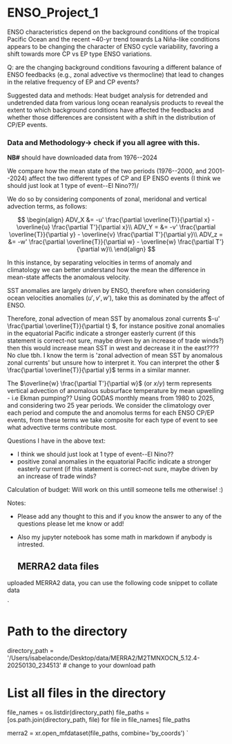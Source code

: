 # ENSO_Project_1


ENSO characteristics depend on the background conditions of the tropical Pacific Ocean and the recent ~40-yr trend towards La Niña-like conditions appears to be changing the character of ENSO cycle variability, favoring a shift towards more CP vs EP type ENSO variations. 

Q: are the changing background conditions favouring a different balance of ENSO feedbacks (e.g., zonal advective vs thermocline) that lead to changes in the relative frequency of EP and CP events? 


Suggested data and methods: Heat budget analysis for detrended and undetrended data from various long ocean reanalysis products to reveal the extent to which background conditions have affected the feedbacks and whether those differences are consistent with a shift in the distribution of CP/EP events.

### Data and Methodology-> check if you all agree with this.

**NB#** should have downloaded data from 1976--2024

We compare how the mean state of the two periods (1976--2000, and 2001--2024) affect the two different types of CP and EP ENSO events (I think we should just look at 1 type of event--El Nino??)/ 

We do so by considering components of zonal, meridonal and vertical advection terms, as follows:


$$
\begin{align}
    ADV_X &= -u' \frac{\partial \overline{T}}{\partial x} - \overline{u} \frac{\partial T'}{\partial x}\\
    ADV_Y = &= -v' \frac{\partial \overline{T}}{\partial y} - \overline{v} \frac{\partial T'}{\partial y}\\
    ADV_z = &= -w' \frac{\partial \overline{T}}{\partial w} - \overline{w} \frac{\partial T'}{\partial w}\\
\end{align}
$$

In this instance, by separating velocities in terms of anomaly and climatology we can better understand how the mean the difference in mean-state affects the anomalous velocity.

SST anomalies are largely driven by ENSO, therefore when considering ocean velocities anomalies ($u',v',w'$), take this as dominated by the affect of ENSO.

Therefore, zonal advection of mean SST by anomalous zonal currents $-u' \frac{\partial \overline{T}}{\partial t} $, for instance positive zonal anomalies in the equatorial Pacific indicate a stronger easterly current (if this statement is correct-not sure, maybe driven by an increase of trade winds?) then this would increase mean SST in west and decrease it in the east???? No clue tbh. I know the term is 'zonal advection of mean SST by anomalous zonal currents' but unsure how to interpret it. You can interpret the other $ \frac{\partial \overline{T}}{\partial y}$  terms in a similar manner.

The $\overline{w} \frac{\partial T'}{\partial w}$ (or $x/y$) term represents vertical advection of anomalous subsurface temperature by mean upwelling - i.e Ekman pumping??
Using GODAS monthly means from 1980 to 2025, and considering two 25 year periods. We consider the climatology over each period and compute the and anomolus terms for each ENSO CP/EP events, from these terms we take composite for each type of event to see what advective terms contribute most.

Questions I have in the above text: 
- I think we should just look at 1 type of event--El Nino??
- positive zonal anomalies in the equatorial Pacific indicate a stronger easterly current (if this statement is correct-not sure, maybe driven by an increase of trade winds?
  

Calculation of budget:
Will work on this untill someone tells me otherwise! :)

Notes: 

- Please add any thought to this and if you know the answer to any of the questions please let me know or add!
- Also my jupyter notebook has some math in markdown if anybody is intrested.

  ## MERRA2 data files

uploaded MERRA2 data, you can use the following code snippet to collate data

`
# Path to the directory
directory_path = '/Users/isabelaconde/Desktop/data/MERRA2/M2TMNXOCN_5.12.4-20250130_234513' # change to your download path

# List all files in the directory
file_names = os.listdir(directory_path)
file_paths = [os.path.join(directory_path, file) for file in file_names]
file_paths

merra2 = xr.open_mfdataset(file_paths, combine='by_coords')
`
